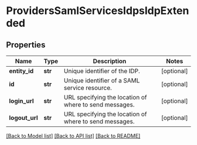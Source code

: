 # ProvidersSamlServicesIdpsIdpExtended

## Properties
Name | Type | Description | Notes
------------ | ------------- | ------------- | -------------
**entity_id** | **str** | Unique identifier of the IDP. | [optional] 
**id** | **str** | Unique identifier of a SAML service resource. | [optional] 
**login_url** | **str** | URL specifying the location of where to send messages. | [optional] 
**logout_url** | **str** | URL specifying the location of where to send messages. | [optional] 

[[Back to Model list]](../README.md#documentation-for-models) [[Back to API list]](../README.md#documentation-for-api-endpoints) [[Back to README]](../README.md)


